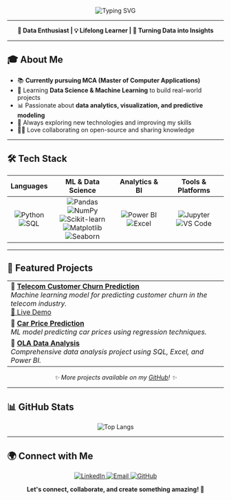 <!-- Banner / Header -->
<p align="center">
  <img src="https://readme-typing-svg.demolab.com?font=Fira+Code&weight=700&size=28&pause=1000&color=F7A41D&center=true&vCenter=true&width=600&lines=Hi+there%2C+I'm+Sandip+Verma!+%F0%9F%91%8B;+Data+Scientist+%7C+ML+Engineer;Welcome+to+my+Data+Universe!+%F0%9F%8C%8C" alt="Typing SVG" />
</p>

---

<p align="center">
  <b>🚀 Data Enthusiast | 💡 Lifelong Learner | 🌟 Turning Data into Insights</b>
</p>

---

## 🎓 About Me

- 📚 <b>Currently pursuing MCA (Master of Computer Applications)</b>
- 🎯 Learning <b>Data Science & Machine Learning</b> to build real-world projects
- 📊 Passionate about <b>data analytics, visualization, and predictive modeling</b>
- 🌱 Always exploring new technologies and improving my skills
- 🧑‍💻 Love collaborating on open-source and sharing knowledge

---

## 🛠️ Tech Stack

| <b>Languages</b> | <b>ML & Data Science</b> | <b>Analytics & BI</b> | <b>Tools & Platforms</b> |
| :---: | :---: | :---: | :---: |
| ![Python](https://img.shields.io/badge/Python-3776AB?style=for-the-badge&logo=python&logoColor=white) <br> ![SQL](https://img.shields.io/badge/SQL-4479A1?style=for-the-badge&logo=postgresql&logoColor=white) | ![Pandas](https://img.shields.io/badge/Pandas-150458?style=for-the-badge&logo=pandas&logoColor=white) <br> ![NumPy](https://img.shields.io/badge/NumPy-013243?style=for-the-badge&logo=numpy&logoColor=white) <br> ![Scikit-learn](https://img.shields.io/badge/Scikit--learn-F7931E?style=for-the-badge&logo=scikit-learn&logoColor=white) <br> ![Matplotlib](https://img.shields.io/badge/Matplotlib-11557C?style=for-the-badge&logo=matplotlib&logoColor=white) <br> ![Seaborn](https://img.shields.io/badge/Seaborn-3776AB?style=for-the-badge&logo=python&logoColor=white) | ![Power BI](https://img.shields.io/badge/Power%20BI-F2C811?style=for-the-badge&logo=powerbi&logoColor=black) <br> ![Excel](https://img.shields.io/badge/Excel-217346?style=for-the-badge&logo=microsoft-excel&logoColor=white) | ![Jupyter](https://img.shields.io/badge/Jupyter-F37626?style=for-the-badge&logo=jupyter&logoColor=white) <br> ![VS Code](https://img.shields.io/badge/VS%20Code-007ACC?style=for-the-badge&logo=visual-studio-code&logoColor=white) |

---

## 📌 Featured Projects

<table>
  <tr>
    <td>
      <b>🔹 <a href="https://github.com/SandipVermaDev/Telecom-Customer-Churn-Prediction">Telecom Customer Churn Prediction</a></b><br>
      <i>Machine learning model for predicting customer churn in the telecom industry.</i><br>
      <a href="https://telecom-customer-churn-prediction-sandip.streamlit.app/">🚀 Live Demo</a>
    </td>
  </tr>
  <tr>
    <td>
      <b>🔹 <a href="https://github.com/SandipVermaDev/car-price-prediction">Car Price Prediction</a></b><br>
      <i>ML model predicting car prices using regression techniques.</i>
    </td>
  </tr>
  <tr>
    <td>
      <b>🔹 <a href="https://github.com/SandipVermaDev/Ola-Data-Analysis">OLA Data Analysis</a></b><br>
      <i>Comprehensive data analysis project using SQL, Excel, and Power BI.</i>
    </td>
  </tr>
</table>

<p align="center">
  <i>✨ More projects available on my <a href="https://github.com/SandipVermaDev">GitHub</a>! ✨</i>
</p>

---

## 📊 GitHub Stats

<p align="center">
  <img src="https://github-readme-stats.vercel.app/api/top-langs/?username=SandipVermaDev&layout=compact&theme=radical" alt="Top Langs" />
</p>

---

## 🌍 Connect with Me

<p align="center">
  <a href="https://www.linkedin.com/in/sandip-verma-dev/">
    <img src="https://img.shields.io/badge/LinkedIn-0A66C2?style=for-the-badge&logo=linkedin&logoColor=white" alt="LinkedIn" />
  </a>
  <a href="mailto:sandipverma.dev@gmail.com">
    <img src="https://img.shields.io/badge/Email-D14836?style=for-the-badge&logo=gmail&logoColor=white" alt="Email" />
  </a>
  <a href="https://github.com/SandipVermaDev">
    <img src="https://img.shields.io/badge/GitHub-181717?style=for-the-badge&logo=github&logoColor=white" alt="GitHub" />
  </a>
</p>

<p align="center">
  <b>Let's connect, collaborate, and create something amazing! 🚀</b>
</p>
